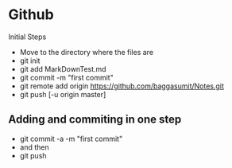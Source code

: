 # Github 

Initial Steps
+ Move to the directory where the files are
+ git init
+ git add MarkDownTest.md
+ git commit -m "first commit"
+ git remote add origin https://github.com/baggasumit/Notes.git
+ git push [-u origin master]

## Adding and commiting in one step
+ git commit -a -m "first commit"
+ and then
+ git push